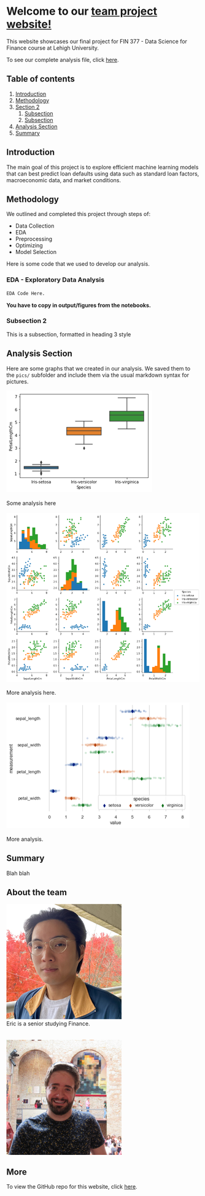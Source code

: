 # Welcome to our [team project website!](https://julioveracruz.github.io/testwebsite/)

This website showcases our final project for FIN 377 - Data Science for Finance course at Lehigh University.

To see our complete analysis file, click [here](https://github.com/julioveracruz/testwebsite/blob/main/notebooks/example.ipynb).


## Table of contents
1. [Introduction](#introduction)
2. [Methodology](#meth)
3. [Section 2](#section2)
    1. [Subsection](#subsec2-1)
    2. [Subsection](#subsec2-2)
4. [Analysis Section](#section3)
5. [Summary](#summary)

## Introduction  <a name="introduction"></a>

The main goal of this project is to explore efficient machine learning models that can best predict loan defaults using data such as standard loan factors, macroeconomic data, and market conditions.  

## Methodology <a name="meth"></a>

We outlined and completed this project through steps of:

- Data Collection
- EDA
- Preprocessing
- Optimizing
- Model Selection

Here is some code that we used to develop our analysis.
 
### EDA - Exploratory Data Analysis <a name="subsec2-1"></a>
```python
EDA Code Here.
```

**You have to copy in output/figures from the notebooks.**


### Subsection 2 <a name="subsec2-2"></a>
This is a subsection, formatted in heading 3 style

## Analysis Section <a name="section3"></a>

Here are some graphs that we created in our analysis. We saved them to the `pics/` subfolder and include them via the usual markdown syntax for pictures.

![](pics/plot1.png)
<br><br>
Some analysis here
<br><br>
![](pics/plot2.png)
<br><br>
More analysis here.
<br><br>
![](pics/plot3.png)
<br><br>
More analysis.

## Summary <a name="summary"></a>

Blah blah



## About the team

<img src="pics/julio.jpg" alt="julio" width="300"/>
<br>
Eric is a senior studying Finance.
<br><br><br>
<img src="pics/don2.jpg" alt="don" width="300"/>
<br>



## More 

To view the GitHub repo for this website, click [here](https://github.com/donbowen/teamproject).
